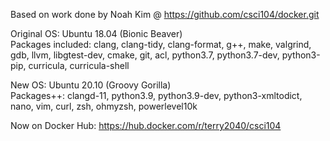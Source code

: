 Based on work done by Noah Kim @ https://github.com/csci104/docker.git

Original OS: Ubuntu 18.04 (Bionic Beaver)<br>
Packages included: clang, clang-tidy, clang-format, g++, make, valgrind, gdb, llvm, libgtest-dev, cmake, git, acl, python3.7, python3.7-dev, python3-pip, curricula, curricula-shell

New OS: Ubuntu 20.10 (Groovy Gorilla)<br>
Packages++: clangd-11, python3.9, python3.9-dev, python3-xmltodict, nano, vim, curl, zsh, ohmyzsh, powerlevel10k

Now on Docker Hub: https://hub.docker.com/r/terry2040/csci104

